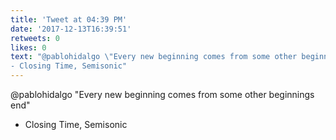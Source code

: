 ```yaml
---
title: 'Tweet at 04:39 PM'
date: '2017-12-13T16:39:51'
retweets: 0
likes: 0
text: "@pablohidalgo \"Every new beginning comes from some other beginnings end\"
- Closing Time, Semisonic"
---
```

@pablohidalgo "Every new beginning comes from some other beginnings end"
- Closing Time, Semisonic